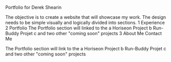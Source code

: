 Portfolio for Derek Shearin

The objective is to create a website that will showcase my work.
The design needs to be simple visually and logically divided into sections.
1 Experience
2 Portfolio
  The Portfolio section will linked to the 
  a  Horiseon Project
  b  Run-Buddy Projet
  c  and two other "coming soon" projects
3 About Me
  Contact Me 

The Portfolio section will link to the 
a  Horiseon Project
b  Run-Buddy Projet
c  and two other "coming soon" projects

